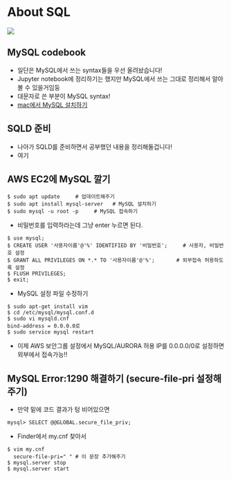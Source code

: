 # About SQL

![](https://devclass.com/wp-content/uploads/2018/06/The-Agile-and-the-Continuous-Database-Drift%E2%80%A6Neat-film-title-but-somethingtoavoid-copy.jpg)

## MySQL codebook
- 일단은 MySQL에서 쓰는 syntax들을 우선 올려놨습니다!
- Jupyter notebook에 정리하기는 했지만 MySQL에서 쓰는 그대로 정리해서 알아볼 수 있을거임둥
- 대문자로 쓴 부분이 MySQL syntax!
- [mac에서 MySQL 설치하기](https://whitepaek.tistory.com/16)

## SQLD 준비
- 나아가 SQLD를 준비하면서 공부했던 내용을 정리해둘겁니다!
- 여기
 
## AWS EC2에 MySQL 깔기
``` 
$ sudo apt update     # 업데이트해주기
$ sudo apt install mysql-server   # MySQL 설치하기
$ sudo mysql -u root -p     # MySQL 접속하기
```
- 비밀번호를 입력하라는데 그냥 enter 누르면 된다.
```
$ use mysql;
$ CREATE USER '사용자이름'@'%' IDENTIFIED BY '비밀번호';     # 사용자, 비밀번호 설정
$ GRANT ALL PRIVILEGES ON *.* TO '사용자이름'@'%';       # 외부접속 허용하도록 설정
$ FLUSH PRIVILEGES;
$ exit;
```
 - MySQL 설정 파일 수정하기
```
$ sudo apt-get install vim
$ cd /etc/mysql/mysql.conf.d
$ sudo vi mysqld.cnf
bind-address = 0.0.0.0로 
$ sudo service mysql restart
```
- 이제 AWS 보안그룹 설정에서 MySQL/AURORA 허용 IP를 0.0.0.0/0로 설정하면 외부에서 접속가능!!

## MySQL Error:1290 해결하기 (secure-file-pri 설정해주기)
- 만약 밑에 코드 결과가 텅 비어있으면
```
mysql> SELECT @@GLOBAL.secure_file_priv;
```
- Finder에서 my.cnf 찾아서
```
$ vim my.cnf
  secure-file-pri=" " # 이 문장 추가해주기
$ mysql.server stop
$ mysql.server start
```
